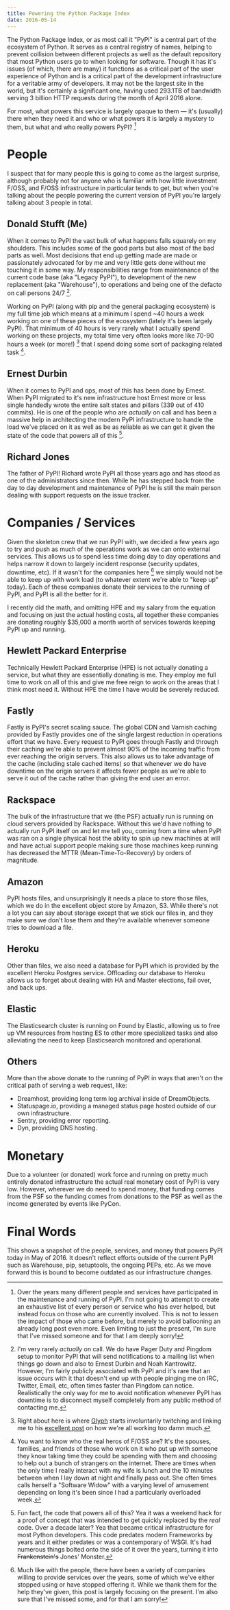 ```yaml
---
title: Powering the Python Package Index
date: 2016-05-14
---
```


The Python Package Index, or as most call it "PyPI" is a central part of the
ecosystem of Python. It serves as a central registry of names, helping to
prevent collision between different projects as well as the default repository
that most Python users go to when looking for software. Though it has it's
issues (of which, there are many) it functions as a critical part of the user
experience of Python and is a critical part of the development infrastructure
for a veritable army of developers. It may not be the largest site in the
world, but it's certainly a significant one, having used 293.1TB of bandwidth
serving 3 billion HTTP requests during the month of April 2016 alone.

For most, what powers this service is largely opaque to them — it's (usually)
there when they need it and who or what powers it is largely a mystery to them,
but what and who really powers PyPI? [^1]


# People

I suspect that for many people this is going to come as the largest surprise,
although probably not for anyone who is familiar with how little investment
F/OSS, and F/OSS infrastructure in particular tends to get, but when you're
talking about the people powering the current version of PyPI you're largely
talking about 3 people in total.


## Donald Stufft (Me)

When it comes to PyPI the vast bulk of what happens falls squarely on my
shoulders. This includes some of the good parts but also most of the bad parts
as well. Most decisions that end up getting made are made or passionately
advocated for by me and very little gets done without me touching it in some
way. My responsibilities range from maintenance of the current code base (aka
"Legacy PyPI"), to development of the new replacement (aka "Warehouse"), to
operations and being one of the defacto on call persons 24/7 [^2].

Working on PyPI (along with pip and the general packaging ecosystem) is my full
time job which means at a minimum I spend ~40 hours a week working on one of
these pieces of the ecosystem (lately it's been largely PyPI). That minimum of
40 hours is very rarely what I actually spend working on these projects, my
total time very often looks more like 70-90 hours a week (or more!) [^3] that I
spend doing some sort of packaging related task [^4].


## Ernest Durbin

When it comes to PyPI and ops, most of this has been done by Ernest. When PyPI
migrated to it's new infrastructure host Ernest more or less single handedly
wrote the entire salt states and pillars (339 out of 410 commits). He is one of
the people who are *actually* on call and has been a massive help in
architecting the modern PyPI infrastructure to handle the load we've placed on
it as well as be as reliable as we can get it given the state of the code that
powers all of this [^5].


## Richard Jones

The father of PyPI! Richard wrote PyPI all those years ago and has stood as one
of the administrators since then. While he has stepped back from the day to day
development and maintenance of PyPI he is still the main person dealing with
support requests on the issue tracker.


# Companies / Services

Given the skeleton crew that we run PyPI with, we decided a few years ago to
try and push as much of the operations work as we can onto external services.
This allows us to spend less time doing day to day operations and helps narrow
it down to largely incident response (security updates, downtime, etc). If it
wasn't for the companies here [^6] we simply would not be able to keep up with
work load (to whatever extent we're able to "keep up" today). Each of these
companies donate their services to the running of PyPI, and PyPI is all the
better for it.

I recently did the math, and omitting HPE and my salary from the equation and
focusing on just the actual hosting costs, all together these companies are
donating roughly $35,000 a month worth of services towards keeping PyPI up and
running.


## Hewlett Packard Enterprise

Technically Hewlett Packard Enterprise (HPE) is not actually donating a
service, but what they are essentially donating is me. They employ me full time
to work on all of this and give me free reign to work on the areas that I think
most need it. Without HPE the time I have would be severely reduced.


## Fastly

Fastly is PyPI's secret scaling sauce. The global CDN and Varnish caching
provided by Fastly provides one of the single largest reduction in operations
effort that we have. Every request to PyPI goes through Fastly and through
their caching we're able to prevent almost 90% of the incoming traffic from
ever reaching the origin servers. This also allows us to take advantage of the
cache (including stale cached items) so that whenever we do have downtime on
the origin servers it affects fewer people as we're able to serve it out of the
cache rather than giving the end user an error.


## Rackspace

The bulk of the infrastructure that we (the PSF) actually run is running on
cloud servers provided by Rackspace. Without this we'd have nothing to actually
run PyPI itself on and let me tell you, coming from a time when PyPI was ran on
a single physical host the ability to spin up new machines at will and have
actual support people making sure those machines keep running has decreased the
MTTR (Mean-Time-To-Recovery) by orders of magnitude.


## Amazon

PyPI hosts files, and unsurprisingly it needs a place to store those files,
which we do in the excellent object store by Amazon, S3. While there's not a
lot you can say about storage except that we stick our files in, and they make
sure we don't lose them and they're available whenever someone tries to
download a file.


## Heroku

Other than files, we also need a database for PyPI which is provided by the
excellent Heroku Postgres service. Offloading our database to Heroku allows us
to forget about dealing with HA and Master elections, fail over, and back ups.


## Elastic

The Elasticsearch cluster is running on Found by Elastic, allowing us to free
up VM resources from hosting ES to other more specialized tasks and also
alleviating the need to keep Elasticsearch monitored and operational.


## Others

More than the above donate to the running of PyPI in ways that aren't on the
critical path of serving a web request, like:

* Dreamhost, providing long term log archival inside of DreamObjects.
* Statuspage.io, providing a managed status page hosted outside of our own
  infrastructure.
* Sentry, providing error reporting.
* Dyn, providing DNS hosting.


# Monetary

Due to a volunteer (or donated) work force and running on pretty much entirely
donated infrastructure the actual real monetary cost of PyPI is very low.
However, wherever we do need to spend money, that funding comes from the PSF
so the funding comes from donations to the PSF as well as the income generated
by events like PyCon.


# Final Words

This shows a snapshot of the people, services, and money that powers PyPI today
in May of 2016. It doesn't reflect efforts outside of the current PyPI such as
Warehouse, pip, setuptools, the ongoing PEPs, etc. As we move forward this is
bound to become outdated as our infrastructure changes.


[^1]: Over the years many different people and services have participated in
      the maintenance and running of PyPI. I'm not going to attempt to create
      an exhaustive list of every person or service who has ever helped, but
      instead focus on those who are currently involved. This is not to lessen
      the impact of those who came before, but merely to avoid ballooning an
      already long post even more. Even limiting to just the present, I'm sure
      that I've missed someone and for that I am deeply sorry!

[^2]: I'm very rarely *actually* on call. We do have Pager Duty and Pingdom
      setup to monitor PyPI that will send notifications to a mailing list when
      things go down and also to Ernest Durbin and Noah Kantrowitz. However,
      I'm fairly publicly associated with PyPI and it's rare that an issue
      occurs with it that doesn't end up with people pinging me on IRC,
      Twitter, Email, etc, often times faster than Pingdom can notice.
      Realistically the only way for me to avoid notification whenever PyPI
      has downtime is to disconnect myself completely from any public method of
      contacting me.   

[^3]: Right about here is where [Glyph](https://twitter.com/glyph) starts
      involuntarily twitching and linking me to his
      [excellent post](https://glyph.twistedmatrix.com/2016/01/stop-working-so-hard.html)
      on how we're all working too damn much.

[^4]: You want to know who the real heros of F/OSS are? It's the spouses,
      families, and friends of those who work on it who put up with someone
      they know taking time they could be spending with them and choosing to
      help out a bunch of strangers on the internet. There are times when the
      only time I really interact with my wife is lunch and the 10 minutes
      between when I lay down at night and finally pass out. She often times
      calls herself a "Software Widow" with a varying level of amusement
      depending on long it's been since I had a particularly overloaded week.

[^5]: Fun fact, the code that powers all of this? Yea it was a weekend hack for
      a proof of concept that was intended to get quickly replaced by the
      *real* code. Over a decade later? Yea that became critical infrastructure
      for most Python developers. This code predates modern Frameworks by years
      and it either predates or was a contemporary of WSGI. It's had numerous
      things bolted onto the side of it over the years, turning it into
      ~~Frankenstein's~~ Jones' Monster.

[^6]: Much like with the people, there have been a variety of companies willing
      to provide services over the years, some of which we've either stopped
      using or have stopped offering it. While we thank them for the help
      they've given, this post is largely focusing on the present. I'm also
      sure that I've missed some, and for that I am sorry!
